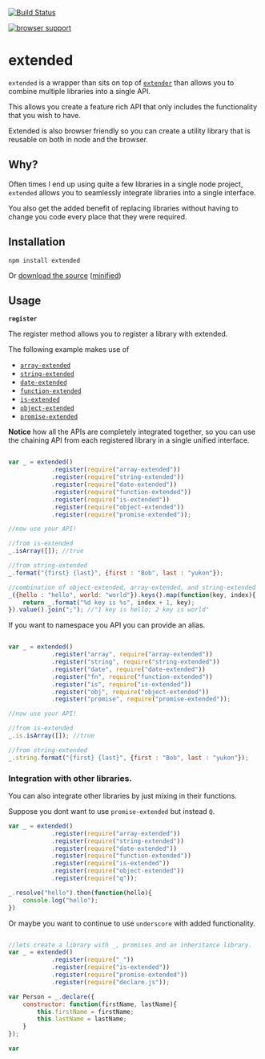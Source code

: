 [![Build Status](https://travis-ci.org/doug-martin/extended.png?branch=master)](https://travis-ci.org/doug-martin/extended)

[![browser support](https://ci.testling.com/doug-martin/extended.png)](https://ci.testling.com/doug-martin/extended)

# extended

`extended` is a wrapper than sits on top of [`extender`](https://github.com/doug-martin/extender) than allows you to combine multiple libraries into a single API.

This allows you create a feature rich API that only includes the functionality that you wish to have.

Extended is also browser friendly so you can create a utility library that is reusable on both in node and the browser.

## Why?

Often times I end up using quite a few libraries in a single node project, `extended` allows you to seamlessly integrate libraries into a single interface.

You also get the added benefit of replacing libraries without having to change you code every place that they were required.


## Installation

```
npm install extended
```

Or [download the source](https://raw.github.com/doug-martin/extended/master/index.js) ([minified](https://raw.github.com/doug-martin/extended/master/extended.min.js))

## Usage


**`register`**

The register method allows you to register a library with extended.

The following example makes use of

* [`array-extended`](https://github.com/doug-martin/array-extended)
* [`string-extended`](https://github.com/doug-martin/string-extended)
* [`date-extended`](https://github.com/doug-martin/date-extended)
* [`function-extended`](https://github.com/doug-martin/function-extended)
* [`is-extended`](https://github.com/doug-martin/is-extended)
* [`object-extended`](https://github.com/doug-martin/object-extended)
* [`promise-extended`](https://github.com/doug-martin/promise-extended)


**Notice** how all the APIs are completely integrated together, so you can use the chaining API from each registered library in a single unified interface.

```javascript

var _ = extended()
            .register(require("array-extended"))
            .register(require("string-extended"))
            .register(require("date-extended"))
            .register(require("function-extended"))
            .register(require("is-extended"))
            .register(require("object-extended"))
            .register(require("promise-extended"));

//now use your API!

//from is-extended
_.isArray([]); //true

//from string-extended
_.format("{first} {last}", {first : "Bob", last : "yukon"});

//combination of object-extended, array-extended, and string-extended
_({hello : "hello", world: "world"}).keys().map(function(key, index){
    return _.format("%d key is %s", index + 1, key);
}).value().join(";"); //"1 key is hello; 2 key is world"


```

If you want to namespace you API you can provide an alias.



```javascript

var _ = extended()
            .register("array", require("array-extended"))
            .register("string", require("string-extended"))
            .register("date", require("date-extended"))
            .register("fn", require("function-extended"))
            .register("is", require("is-extended"))
            .register("obj", require("object-extended"))
            .register("promise", require("promise-extended"));

//now use your API!

//from is-extended
_.is.isArray([]); //true

//from string-extended
_.string.format("{first} {last}", {first : "Bob", last : "yukon"});

```

### Integration with other libraries.

You can also integrate other libraries by just mixing in their functions.

Suppose you dont want to use `promise-extended` but instead `Q`.

```javascript
var _ = extended()
            .register(require("array-extended"))
            .register(require("string-extended"))
            .register(require("date-extended"))
            .register(require("function-extended"))
            .register(require("is-extended"))
            .register(require("object-extended"))
            .register(require("q"));

_.resolve("hello").then(function(hello){
    console.log("hello");
})
```

Or maybe you want to continue to use `underscore` with added functionality.

```javascript

//lets create a library with _, promises and an inheritance library.
var _ = extended()
            .register(require("_"))
            .register(require("is-extended"))
            .register(require("promise-extended"))
            .register(require("declare.js"));

var Person = _.declare({
    constructor: function(firstName, lastName){
        this.firstName = firstName;
        this.lastName = lastName;
    }
});

var

```







